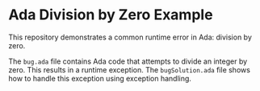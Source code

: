 # Ada Division by Zero Example

This repository demonstrates a common runtime error in Ada: division by zero.

The `bug.ada` file contains Ada code that attempts to divide an integer by zero.  This results in a runtime exception. The `bugSolution.ada` file shows how to handle this exception using exception handling.